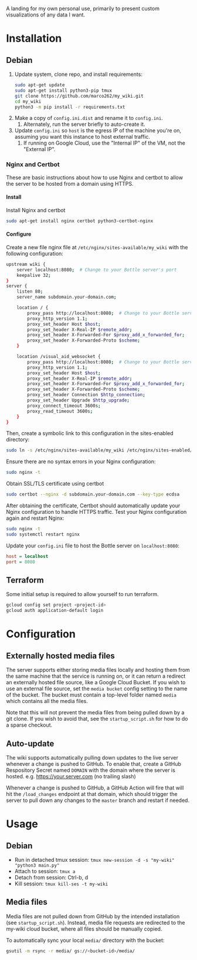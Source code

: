 A landing for my own personal use, primarily to present custom visualizations of any data I want.

# Installation

## Debian

1. Update system, clone repo, and install requirements:  
   ```bash
   sudo apt-get update
   sudo apt-get install python3-pip tmux
   git clone https://github.com/marco262/my_wiki.git
   cd my_wiki
   python3 -m pip install -r requirements.txt
   ```
2. Make a copy of `config.ini.dist` and rename it to `config.ini`.
   1. Alternately, run the server briefly to auto-create it.
3. Update `config.ini` so `host` is the egress IP of the machine you're on, assuming you want this instance to host external traffic.
   1. If running on Google Cloud, use the "Internal IP" of the VM, not the "External IP".

### Nginx and Certbot

These are basic instructions about how to use Nginx and certbot to allow the server to be hosted from a domain using HTTPS. 

#### Install

Install Nginx and certbot

```bash
sudo apt-get install nginx certbot python3-certbot-nginx
```

#### Configure

Create a new file nginx file at `/etc/nginx/sites-available/my_wiki` with the following configuration:

```bash
upstream wiki {
    server localhost:8080;  # Change to your Bottle server's port
    keepalive 32;
}
server {
    listen 80;
    server_name subdomain.your-domain.com;

    location / {
        proxy_pass http://localhost:8080;  # Change to your Bottle server's port
        proxy_http_version 1.1;
        proxy_set_header Host $host;
        proxy_set_header X-Real-IP $remote_addr;
        proxy_set_header X-Forwarded-For $proxy_add_x_forwarded_for;
        proxy_set_header X-Forwarded-Proto $scheme;
    }    

    location /visual_aid_websocket {
        proxy_pass http://localhost:8080;  # Change to your Bottle server's port
        proxy_http_version 1.1;
        proxy_set_header Host $host;
        proxy_set_header X-Real-IP $remote_addr;
        proxy_set_header X-Forwarded-For $proxy_add_x_forwarded_for;
        proxy_set_header X-Forwarded-Proto $scheme;
        proxy_set_header Connection $http_connection;
        proxy_set_header Upgrade $http_upgrade;
        proxy_connect_timeout 3600s;
        proxy_read_timeout 3600s;
    }
}
```

Then, create a symbolic link to this configuration in the sites-enabled directory:

```bash
sudo ln -s /etc/nginx/sites-available/my_wiki /etc/nginx/sites-enabled/
```

Ensure there are no syntax errors in your Nginx configuration:

```bash
sudo nginx -t
```

Obtain SSL/TLS certificate using certbot

```bash
sudo certbot --nginx -d subdomain.your-domain.com --key-type ecdsa
```

After obtaining the certificate, Certbot should automatically update your Nginx configuration to handle HTTPS traffic. Test your Nginx configuration again and restart Nginx:

```bash
sudo nginx -t
sudo systemctl restart nginx
```

Update your `config.ini` file to host the Bottle server on `localhost:8080`:

```ini
host = localhost
port = 8080
```

## Terraform

Some initial setup is required to allow yourself to run terraform.

```bash
gcloud config set project <project-id>
gcloud auth application-default login
```

# Configuration

## Externally hosted media files

The server supports either storing media files locally and hosting them from the same machine that the service is running on, or it can return a redirect an externally hosted file source, like a Google Cloud Bucket. If you wish to use an external file source, set the `media bucket` config setting to the name of the bucket. The bucket must contain a top-level folder named `media` which contains all the media files.

Note that this will not prevent the media files from being pulled down by a git clone. If you wish to avoid that, see the `startup_script.sh` for how to do a sparse checkout.

## Auto-update

The wiki supports automatically pulling down updates to the live server whenever a change is pushed to GitHub. To enable that, create a GitHub Respository Secret named `DOMAIN` with the domain where the server is hosted. e.g. https://your.server.com (no trailing slash)

Whenever a change is pushed to GitHub, a GitHub Action will fire that will hit the `/load_changes` endpoint at that domain, which should trigger the server to pull down any changes to the `master` branch and restart if needed.

# Usage

## Debian

* Run in detached tmux session: `tmux new-session -d -s "my-wiki" "python3 main.py"`
* Attach to session: `tmux a`
* Detach from session: Ctrl-b, d
* Kill session: `tmux kill-ses -t my-wiki`

## Media files

Media files are not pulled down from GitHub by the intended installation (see `startup_script.sh`). 
Instead, media file requests are redirected to the my-wiki cloud bucket, where all files should be manually copied.

To automatically sync your local `media/` directory with the bucket:

```bash
gsutil -m rsync -r media/ gs://<bucket-id>/media/
```
